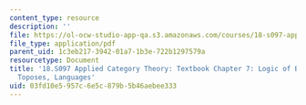 ```yaml
---
content_type: resource
description: ''
file: https://ol-ocw-studio-app-qa.s3.amazonaws.com/courses/18-s097-applied-category-theory-january-iap-2019/03fd10e5957c6e5c879b5b46aebee333_18-s097iap19ch7.pdf
file_type: application/pdf
parent_uid: 1c3eb217-3942-01a7-1b3e-722b1297579a
resourcetype: Document
title: '18.S097 Applied Category Theory: Textbook Chapter 7: Logic of Behavior: Sheaves,
  Toposes, Languages'
uid: 03fd10e5-957c-6e5c-879b-5b46aebee333
---
```

